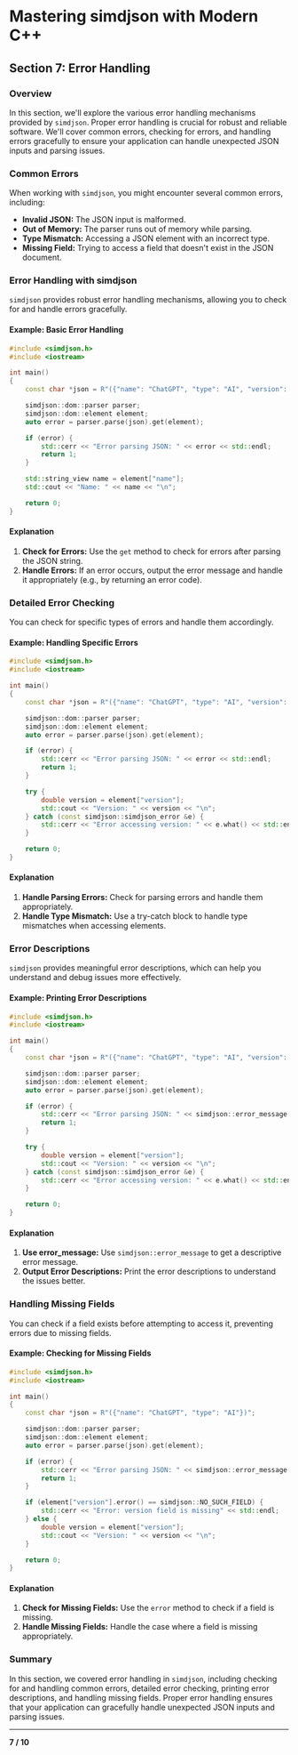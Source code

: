 # Mastering simdjson with Modern C++

## Section 7: Error Handling

### Overview

In this section, we'll explore the various error handling mechanisms provided by `simdjson`. Proper error handling is crucial for robust and reliable software. We'll cover common errors, checking for errors, and handling errors gracefully to ensure your application can handle unexpected JSON inputs and parsing issues.

### Common Errors

When working with `simdjson`, you might encounter several common errors, including:

- **Invalid JSON:** The JSON input is malformed.
- **Out of Memory:** The parser runs out of memory while parsing.
- **Type Mismatch:** Accessing a JSON element with an incorrect type.
- **Missing Field:** Trying to access a field that doesn't exist in the JSON document.

### Error Handling with simdjson

`simdjson` provides robust error handling mechanisms, allowing you to check for and handle errors gracefully.

#### Example: Basic Error Handling

```cpp
#include <simdjson.h>
#include <iostream>

int main() 
{
    const char *json = R"({"name": "ChatGPT", "type": "AI", "version": 4.0})";

    simdjson::dom::parser parser;
    simdjson::dom::element element;
    auto error = parser.parse(json).get(element);

    if (error) {
        std::cerr << "Error parsing JSON: " << error << std::endl;
        return 1;
    }

    std::string_view name = element["name"];
    std::cout << "Name: " << name << "\n";

    return 0;
}
```

#### Explanation

1. **Check for Errors:** Use the `get` method to check for errors after parsing the JSON string.
2. **Handle Errors:** If an error occurs, output the error message and handle it appropriately (e.g., by returning an error code).

### Detailed Error Checking

You can check for specific types of errors and handle them accordingly.

#### Example: Handling Specific Errors

```cpp
#include <simdjson.h>
#include <iostream>

int main() 
{
    const char *json = R"({"name": "ChatGPT", "type": "AI", "version": "four"})";

    simdjson::dom::parser parser;
    simdjson::dom::element element;
    auto error = parser.parse(json).get(element);

    if (error) {
        std::cerr << "Error parsing JSON: " << error << std::endl;
        return 1;
    }

    try {
        double version = element["version"];
        std::cout << "Version: " << version << "\n";
    } catch (const simdjson::simdjson_error &e) {
        std::cerr << "Error accessing version: " << e.what() << std::endl;
    }

    return 0;
}
```

#### Explanation

1. **Handle Parsing Errors:** Check for parsing errors and handle them appropriately.
2. **Handle Type Mismatch:** Use a try-catch block to handle type mismatches when accessing elements.

### Error Descriptions

`simdjson` provides meaningful error descriptions, which can help you understand and debug issues more effectively.

#### Example: Printing Error Descriptions

```cpp
#include <simdjson.h>
#include <iostream>

int main() 
{
    const char *json = R"({"name": "ChatGPT", "type": "AI", "version": "four"})";

    simdjson::dom::parser parser;
    simdjson::dom::element element;
    auto error = parser.parse(json).get(element);

    if (error) {
        std::cerr << "Error parsing JSON: " << simdjson::error_message(error) << std::endl;
        return 1;
    }

    try {
        double version = element["version"];
        std::cout << "Version: " << version << "\n";
    } catch (const simdjson::simdjson_error &e) {
        std::cerr << "Error accessing version: " << e.what() << std::endl;
    }

    return 0;
}
```

#### Explanation

1. **Use error_message:** Use `simdjson::error_message` to get a descriptive error message.
2. **Output Error Descriptions:** Print the error descriptions to understand the issues better.

### Handling Missing Fields

You can check if a field exists before attempting to access it, preventing errors due to missing fields.

#### Example: Checking for Missing Fields

```cpp
#include <simdjson.h>
#include <iostream>

int main() 
{
    const char *json = R"({"name": "ChatGPT", "type": "AI"})";

    simdjson::dom::parser parser;
    simdjson::dom::element element;
    auto error = parser.parse(json).get(element);

    if (error) {
        std::cerr << "Error parsing JSON: " << simdjson::error_message(error) << std::endl;
        return 1;
    }

    if (element["version"].error() == simdjson::NO_SUCH_FIELD) {
        std::cerr << "Error: version field is missing" << std::endl;
    } else {
        double version = element["version"];
        std::cout << "Version: " << version << "\n";
    }

    return 0;
}
```

#### Explanation

1. **Check for Missing Fields:** Use the `error` method to check if a field is missing.
2. **Handle Missing Fields:** Handle the case where a field is missing appropriately.

### Summary

In this section, we covered error handling in `simdjson`, including checking for and handling common errors, detailed error checking, printing error descriptions, and handling missing fields. Proper error handling ensures that your application can gracefully handle unexpected JSON inputs and parsing issues.

---

**7 / 10**